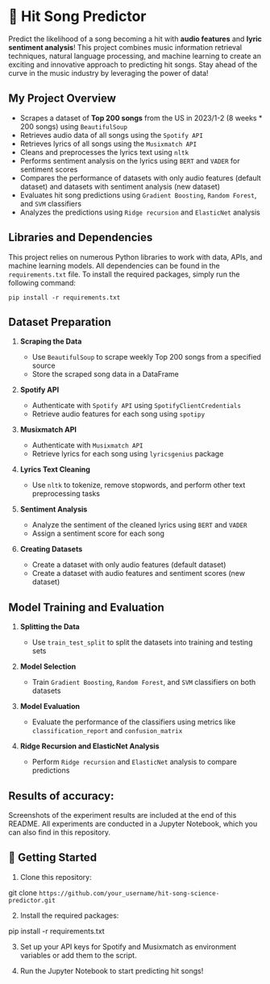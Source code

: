 # 🎵 Hit Song Predictor

Predict the likelihood of a song becoming a hit with **audio features** and **lyric sentiment analysis**! This project combines music information retrieval techniques, natural language processing, and machine learning to create an exciting and innovative approach to predicting hit songs. Stay ahead of the curve in the music industry by leveraging the power of data!

## My Project Overview

- Scrapes a dataset of **Top 200 songs** from the US in 2023/1-2 (8 weeks * 200 songs) using `BeautifulSoup`
- Retrieves audio data of all songs using the `Spotify API`
- Retrieves lyrics of all songs using the `Musixmatch API`
- Cleans and preprocesses the lyrics text using `nltk`
- Performs sentiment analysis on the lyrics using `BERT` and `VADER` for sentiment scores
- Compares the performance of datasets with only audio features (default dataset) and datasets with sentiment analysis (new dataset)
- Evaluates hit song predictions using `Gradient Boosting`, `Random Forest`, and `SVM` classifiers
- Analyzes the predictions using `Ridge recursion` and `ElasticNet` analysis

## Libraries and Dependencies

This project relies on numerous Python libraries to work with data, APIs, and machine learning models. All dependencies can be found in the `requirements.txt` file. To install the required packages, simply run the following command:

`pip install -r requirements.txt`

## Dataset Preparation

1. **Scraping the Data**

   - Use `BeautifulSoup` to scrape weekly Top 200 songs from a specified source
   - Store the scraped song data in a DataFrame

2. **Spotify API**

   - Authenticate with `Spotify API` using `SpotifyClientCredentials`
   - Retrieve audio features for each song using `spotipy`

3. **Musixmatch API**

   - Authenticate with `Musixmatch API`
   - Retrieve lyrics for each song using `lyricsgenius` package

4. **Lyrics Text Cleaning**

   - Use `nltk` to tokenize, remove stopwords, and perform other text preprocessing tasks

5. **Sentiment Analysis**

   - Analyze the sentiment of the cleaned lyrics using `BERT` and `VADER`
   - Assign a sentiment score for each song

6. **Creating Datasets**

   - Create a dataset with only audio features (default dataset)
   - Create a dataset with audio features and sentiment scores (new dataset)

## Model Training and Evaluation

1. **Splitting the Data**

   - Use `train_test_split` to split the datasets into training and testing sets

2. **Model Selection**

   - Train `Gradient Boosting`, `Random Forest`, and `SVM` classifiers on both datasets

3. **Model Evaluation**

   - Evaluate the performance of the classifiers using metrics like `classification_report` and `confusion_matrix`

4. **Ridge Recursion and ElasticNet Analysis**

   - Perform `Ridge recursion` and `ElasticNet` analysis to compare predictions

## Results of accuracy:

Screenshots of the experiment results are included at the end of this README. All experiments are conducted in a Jupyter Notebook, which you can also find in this repository.

## 🚀 Getting Started

1. Clone this repository:

git clone `https://github.com/your_username/hit-song-science-predictor.git`


2. Install the required packages:

pip install -r requirements.txt


3. Set up your API keys for Spotify and Musixmatch as environment variables or add them to the script.

4. Run the Jupyter Notebook to start predicting hit songs!
